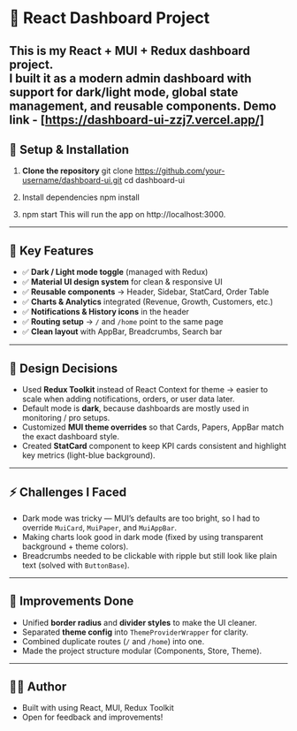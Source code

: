 # 🚀 React Dashboard Project

This is my React + MUI + Redux dashboard project.  
I built it as a modern admin dashboard with support for dark/light mode, global state management, and reusable components.
Demo link - [https://dashboard-ui-zzj7.vercel.app/]
---

## 🚀 Setup & Installation

1. **Clone the repository**
   git clone https://github.com/your-username/dashboard-ui.git
   cd dashboard-ui

2. Install dependencies
   npm install

3. npm start
   This will run the app on http://localhost:3000.

---

## 🔑 Key Features
- ✅ **Dark / Light mode toggle** (managed with Redux)  
- ✅ **Material UI design system** for clean & responsive UI  
- ✅ **Reusable components** → Header, Sidebar, StatCard, Order Table  
- ✅ **Charts & Analytics** integrated (Revenue, Growth, Customers, etc.)  
- ✅ **Notifications & History icons** in the header  
- ✅ **Routing setup** → `/` and `/home` point to the same page  
- ✅ **Clean layout** with AppBar, Breadcrumbs, Search bar  

---

## 🎨 Design Decisions
- Used **Redux Toolkit** instead of React Context for theme → easier to scale when adding notifications, orders, or user data later.  
- Default mode is **dark**, because dashboards are mostly used in monitoring / pro setups.  
- Customized **MUI theme overrides** so that Cards, Papers, AppBar match the exact dashboard style.  
- Created **StatCard** component to keep KPI cards consistent and highlight key metrics (light-blue background).  

---

## ⚡ Challenges I Faced
- Dark mode was tricky — MUI’s defaults are too bright, so I had to override `MuiCard`, `MuiPaper`, and `MuiAppBar`.  
- Making charts look good in dark mode (fixed by using transparent background + theme colors).  
- Breadcrumbs needed to be clickable with ripple but still look like plain text (solved with `ButtonBase`).  

---

## 🚀 Improvements Done
- Unified **border radius** and **divider styles** to make the UI cleaner.  
- Separated **theme config** into `ThemeProviderWrapper` for clarity.  
- Combined duplicate routes (`/` and `/home`) into one.  
- Made the project structure modular (Components, Store, Theme).  

---

## 👨‍💻 Author
- Built with using React, MUI, Redux Toolkit  
- Open for feedback and improvements!

